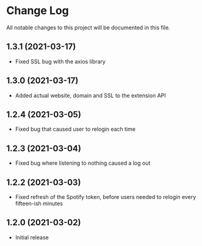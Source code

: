 # Change Log

All notable changes to this project will be documented in this file.

## 1.3.1 (2021-03-17)

- Fixed SSL bug with the axios library

## 1.3.0 (2021-03-17)

- Added actual website, domain and SSL to the extension API

## 1.2.4 (2021-03-05)

- Fixed bug that caused user to relogin each time

## 1.2.3 (2021-03-04)

- Fixed bug where listening to nothing caused a log out

## 1.2.2 (2021-03-03)

- Fixed refresh of the Spotify token, before users needed to relogin every fifteen-ish minutes

## 1.2.0 (2021-03-02)

- Initial release